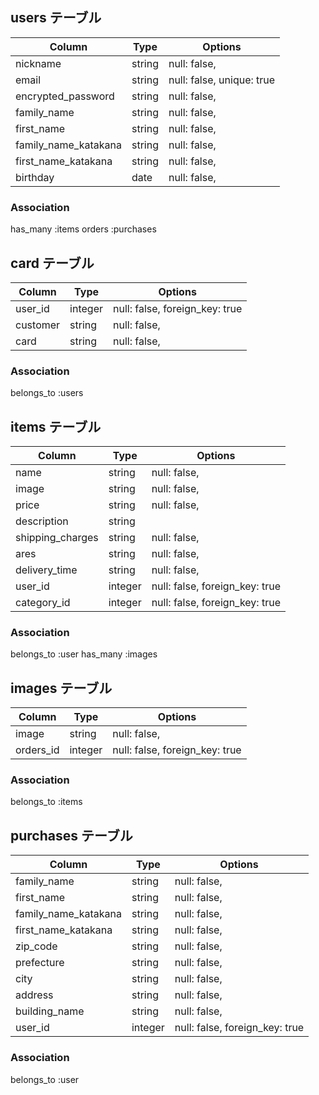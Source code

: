 

## users テーブル

|          Column        |    Type   |            Options             |
| ------------------     | --------- | ------------------------------ |
| nickname               | string    | null: false,                   |
| email                  | string    | null: false,  unique: true     |
| encrypted_password     | string    | null: false,                   |
| family_name            | string    | null: false,                   |
| first_name             | string    | null: false,                   |
| family_name_katakana   | string    | null: false,                   |
| first_name_katakana    | string    | null: false,                   |
| birthday               | date      | null: false,                   |


### Association
has_many      :items 
orders        :purchases 




## card テーブル

|       Column        |     Type      |              Options               |
| ------------------  | ------------- | ---------------------------------- |
| user_id             | integer       | null: false,    foreign_key: true  |
| customer            | string        | null: false,                       |
| card                | string        | null: false,                       |


### Association
belongs_to :users 





## items テーブル

|          Column        |    Type   |            Options               |
| ---------------------  | --------- | ------------------------------   |
| name                   | string    | null: false,                     |
| image                  | string    | null: false,                     |
| price                  | string    | null: false,                     |
| description            | string    |                                  |
| shipping_charges       | string    | null: false,                     |
| ares                   | string    | null: false,                     |
| delivery_time          | string    | null: false,                     |
| user_id                | integer   | null: false,  foreign_key: true  |
| category_id            | integer   | null: false,  foreign_key: true  |



### Association
belongs_to   :user 
has_many     :images 



## images テーブル

|       Column        |     Type      |              Options               |
| ------------------  | ------------- | ---------------------------------- |
| image               | string        | null: false,                       |
| orders_id           | integer       | null: false,    foreign_key: true  |



### Association
belongs_to :items





##  purchases テーブル

|          Column         |    Type   |            Options               |
| ---------------------   | --------- | ------------------------------   |
| family_name             | string    | null: false,                     |
| first_name              | string    | null: false,                     |
| family_name_katakana    | string    | null: false,                     |
| first_name_katakana     | string    | null: false,                     |
| zip_code                | string    | null: false,                     |
| prefecture              | string    | null: false,                     |
| city                    | string    | null: false,                     |
| address                 | string    | null: false,                     |
| building_name           | string    | null: false,                     |
| user_id                 | integer   | null: false,  foreign_key: true  |


### Association
belongs_to   :user 

